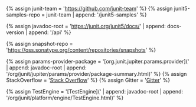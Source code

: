 {% assign junit-team = 'https://github.com/junit-team' %}
{% assign junit5-samples-repo = junit-team | append: '/junit5-samples' %}

{% assign javadoc-root = 'https://junit.org/junit5/docs/' | append: docs-version | append: '/api' %}                

{% assign snapshot-repo = 'https://oss.sonatype.org/content/repositories/snapshots' %}


{% assign params-provider-package = '[org.junit.jupiter.params.provider](' | append: javadoc-root | append: '/org/junit/jupiter/params/provider/package-summary.html)' %}
{% assign StackOverflow = '[Stack Overflow](https://stackoverflow.com/questions/tagged/junit5)' %}
{% assign Gitter = '[Gitter](https://gitter.im/junit-team/junit5)' %}                     


{% assign TestEngine = '[TestEngine](' | append: javadoc-root | append: '/org/junit/platform/engine/TestEngine.html)' %}
